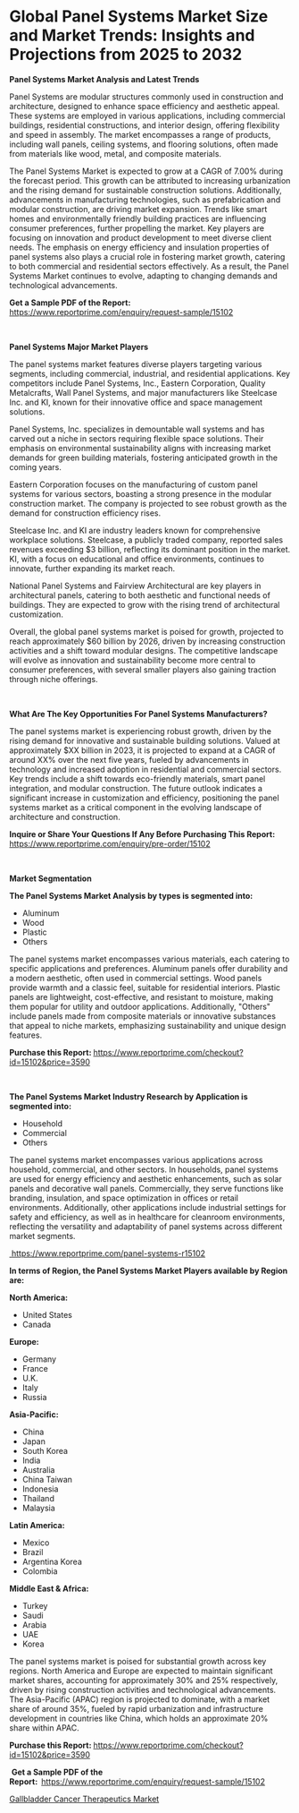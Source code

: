 <p><h1>Global Panel Systems Market Size and Market Trends: Insights and Projections from 2025 to 2032</h1></p><p><strong>Panel Systems Market Analysis and Latest Trends</strong></p>
<p><p>Panel Systems are modular structures commonly used in construction and architecture, designed to enhance space efficiency and aesthetic appeal. These systems are employed in various applications, including commercial buildings, residential constructions, and interior design, offering flexibility and speed in assembly. The market encompasses a range of products, including wall panels, ceiling systems, and flooring solutions, often made from materials like wood, metal, and composite materials.</p><p>The Panel Systems Market is expected to grow at a CAGR of 7.00% during the forecast period. This growth can be attributed to increasing urbanization and the rising demand for sustainable construction solutions. Additionally, advancements in manufacturing technologies, such as prefabrication and modular construction, are driving market expansion. Trends like smart homes and environmentally friendly building practices are influencing consumer preferences, further propelling the market. Key players are focusing on innovation and product development to meet diverse client needs. The emphasis on energy efficiency and insulation properties of panel systems also plays a crucial role in fostering market growth, catering to both commercial and residential sectors effectively. As a result, the Panel Systems Market continues to evolve, adapting to changing demands and technological advancements.</p></p>
<p><strong>Get a Sample PDF of the Report:&nbsp;</strong> <a href="https://www.reportprime.com/enquiry/request-sample/15102?utm_campaign=3259&utm_medium=2&utm_source=Github&utm_content=ia&utm_term=20032025&utm_id=panel-systems">https://www.reportprime.com/enquiry/request-sample/15102</a></p>
<p>&nbsp;</p>
<p><strong>Panel Systems Major Market Players</strong></p>
<p><p>The panel systems market features diverse players targeting various segments, including commercial, industrial, and residential applications. Key competitors include Panel Systems, Inc., Eastern Corporation, Quality Metalcrafts, Wall Panel Systems, and major manufacturers like Steelcase Inc. and KI, known for their innovative office and space management solutions.</p><p>Panel Systems, Inc. specializes in demountable wall systems and has carved out a niche in sectors requiring flexible space solutions. Their emphasis on environmental sustainability aligns with increasing market demands for green building materials, fostering anticipated growth in the coming years.</p><p>Eastern Corporation focuses on the manufacturing of custom panel systems for various sectors, boasting a strong presence in the modular construction market. The company is projected to see robust growth as the demand for construction efficiency rises.</p><p>Steelcase Inc. and KI are industry leaders known for comprehensive workplace solutions. Steelcase, a publicly traded company, reported sales revenues exceeding $3 billion, reflecting its dominant position in the market. KI, with a focus on educational and office environments, continues to innovate, further expanding its market reach.</p><p>National Panel Systems and Fairview Architectural are key players in architectural panels, catering to both aesthetic and functional needs of buildings. They are expected to grow with the rising trend of architectural customization.</p><p>Overall, the global panel systems market is poised for growth, projected to reach approximately $60 billion by 2026, driven by increasing construction activities and a shift toward modular designs. The competitive landscape will evolve as innovation and sustainability become more central to consumer preferences, with several smaller players also gaining traction through niche offerings.</p></p>
<p>&nbsp;</p>
<p><strong>What Are The Key Opportunities For Panel Systems Manufacturers?</strong></p>
<p><p>The panel systems market is experiencing robust growth, driven by the rising demand for innovative and sustainable building solutions. Valued at approximately $XX billion in 2023, it is projected to expand at a CAGR of around XX% over the next five years, fueled by advancements in technology and increased adoption in residential and commercial sectors. Key trends include a shift towards eco-friendly materials, smart panel integration, and modular construction. The future outlook indicates a significant increase in customization and efficiency, positioning the panel systems market as a critical component in the evolving landscape of architecture and construction.</p></p>
<p><strong>Inquire or Share Your Questions If Any Before Purchasing This Report:</strong> <a href="https://www.reportprime.com/enquiry/pre-order/15102?utm_campaign=3259&utm_medium=2&utm_source=Github&utm_content=ia&utm_term=20032025&utm_id=panel-systems">https://www.reportprime.com/enquiry/pre-order/15102</a></p>
<p>&nbsp;</p>
<p><strong>Market Segmentation</strong></p>
<p><strong>The Panel Systems Market Analysis by types is segmented into:</strong></p>
<p><ul><li>Aluminum</li><li>Wood</li><li>Plastic</li><li>Others</li></ul></p>
<p><p>The panel systems market encompasses various materials, each catering to specific applications and preferences. Aluminum panels offer durability and a modern aesthetic, often used in commercial settings. Wood panels provide warmth and a classic feel, suitable for residential interiors. Plastic panels are lightweight, cost-effective, and resistant to moisture, making them popular for utility and outdoor applications. Additionally, "Others" include panels made from composite materials or innovative substances that appeal to niche markets, emphasizing sustainability and unique design features.</p></p>
<p><strong>Purchase this Report:&nbsp;</strong><a href="https://www.reportprime.com/checkout?id=15102&price=3590&utm_campaign=3259&utm_medium=2&utm_source=Github&utm_content=ia&utm_term=20032025&utm_id=panel-systems">https://www.reportprime.com/checkout?id=15102&price=3590</a></p>
<p>&nbsp;</p>
<p><strong>The Panel Systems Market Industry Research by Application is segmented into:</strong></p>
<p><ul><li>Household</li><li>Commercial</li><li>Others</li></ul></p>
<p><p>The panel systems market encompasses various applications across household, commercial, and other sectors. In households, panel systems are used for energy efficiency and aesthetic enhancements, such as solar panels and decorative wall panels. Commercially, they serve functions like branding, insulation, and space optimization in offices or retail environments. Additionally, other applications include industrial settings for safety and efficiency, as well as in healthcare for cleanroom environments, reflecting the versatility and adaptability of panel systems across different market segments.</p></p>
<p><a href="https://www.reportprime.com/panel-systems-r15102?utm_campaign=3259&utm_medium=2&utm_source=Github&utm_content=ia&utm_term=20032025&utm_id=panel-systems">&nbsp;https://www.reportprime.com/panel-systems-r15102</a></p>
<p><strong>In terms of Region, the Panel Systems Market Players available by Region are:</strong></p>
<p>
    <p> <strong> North America: </strong>
        <ul>
            <li>United States</li>
            <li>Canada</li>
        </ul>
        </p> 
    <p> <strong> Europe: </strong>
        <ul>
            <li>Germany</li>
            <li>France</li>
            <li>U.K.</li>
            <li>Italy</li>
            <li>Russia</li>
        </ul>
        </p> 
    <p> <strong> Asia-Pacific: </strong>
        <ul>
            <li>China</li>
            <li>Japan</li>
            <li>South Korea</li>
            <li>India</li>
            <li>Australia</li>
            <li>China Taiwan</li>
            <li>Indonesia</li>
            <li>Thailand</li>
            <li>Malaysia</li>
        </ul>
        </p> 
    <p> <strong> Latin America: </strong>
        <ul>
            <li>Mexico</li>
            <li>Brazil</li>
            <li>Argentina Korea</li>
            <li>Colombia</li>
        </ul>
        </p> 
    <p> <strong> Middle East & Africa: </strong>
        <ul>
            <li>Turkey</li>
            <li>Saudi</li>
            <li>Arabia</li>
            <li>UAE</li>
            <li>Korea</li>
        </ul>
    </p>
    </p>
<p><p>The panel systems market is poised for substantial growth across key regions. North America and Europe are expected to maintain significant market shares, accounting for approximately 30% and 25% respectively, driven by rising construction activities and technological advancements. The Asia-Pacific (APAC) region is projected to dominate, with a market share of around 35%, fueled by rapid urbanization and infrastructure development in countries like China, which holds an approximate 20% share within APAC.</p></p>
<p><strong>Purchase this Report: </strong><a href="https://www.reportprime.com/checkout?id=15102&price=3590&utm_campaign=3259&utm_medium=2&utm_source=Github&utm_content=ia&utm_term=20032025&utm_id=panel-systems">https://www.reportprime.com/checkout?id=15102&price=3590</a></p>
<p>&nbsp;<strong>Get a Sample PDF of the Report:&nbsp;&nbsp;</strong><a href="https://www.reportprime.com/enquiry/request-sample/15102?utm_campaign=3259&utm_medium=2&utm_source=Github&utm_content=ia&utm_term=20032025&utm_id=panel-systems">https://www.reportprime.com/enquiry/request-sample/15102</a></p>
<p><strong></strong></p>
<p><p><a href="https://github.com/SamiaChowdhury801/Market-Research-Report-List-2/blob/main/gallbladder-cancer-therapeutics-market.md?utm_campaign=3259&utm_medium=2&utm_source=Github&utm_content=ia&utm_term=20032025&utm_id=panel-systems">Gallbladder Cancer Therapeutics Market</a></p></p>